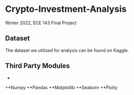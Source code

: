 # Crypto-Investment-Analysis
Winter 2022, ECE 143 Final Project

## Dataset

The dataset we utilized for analysis can be found on Kaggle.

## Third Party Modules
+
+*Numpy
+*Pandas
+*Matplotlib
+*Seaborn
+*Plotly
